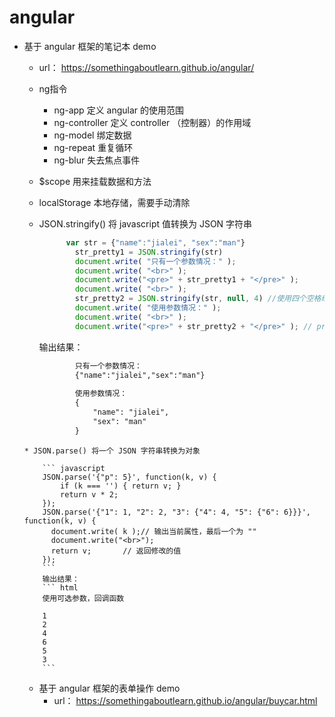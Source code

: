 # angular
  * 基于 angular 框架的笔记本 demo
	  * url： https://somethingaboutlearn.github.io/angular/
	  * ng指令
		  *  ng-app 定义 angular 的使用范围
		  *  ng-controller 定义 controller （控制器）的作用域
		  *  ng-model 绑定数据
		  *  ng-repeat 重复循环
		  *  ng-blur 失去焦点事件
	  *  $scope 用来挂载数据和方法
	  *  localStorage 本地存储，需要手动清除
	  *  JSON.stringify() 将 javascript 值转换为 JSON 字符串

			``` javascript
				  var str = {"name":"jialei", "sex":"man"}
					str_pretty1 = JSON.stringify(str)
					document.write( "只有一个参数情况：" );
					document.write( "<br>" );
					document.write("<pre>" + str_pretty1 + "</pre>" );
					document.write( "<br>" );
					str_pretty2 = JSON.stringify(str, null, 4) //使用四个空格缩进
					document.write( "使用参数情况：" );
					document.write( "<br>" );
					document.write("<pre>" + str_pretty2 + "</pre>" ); // pre 用于格式化输出
			```
			输出结果：

			``` html
					只有一个参数情况：
					{"name":"jialei","sex":"man"}
					
					使用参数情况：
					{
						"name": "jialei",
						"sex": "man"
					}
			```

		* JSON.parse() 将一个 JSON 字符串转换为对象
			
			``` javascript
			JSON.parse('{"p": 5}', function(k, v) {
				if (k === '') { return v; } 
				return v * 2;               
			});                          
			JSON.parse('{"1": 1, "2": 2, "3": {"4": 4, "5": {"6": 6}}}', function(k, v) {
			  document.write( k );// 输出当前属性，最后一个为 ""
			  document.write("<br>");
			  return v;       // 返回修改的值
			});
			```
			输出结果：
			``` html
			使用可选参数，回调函数

			1
			2
			4
			6
			5
			3
			```

			

	* 基于 angular 框架的表单操作 demo
		* url： https://somethingaboutlearn.github.io/angular/buycar.html
